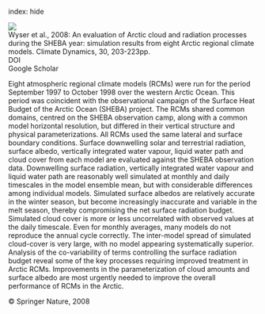 index: hide

<div class="Citation">
    <div class="Citation-thumb CitationThumb-linked"  data-href="https://doi.org/10.1007/s00382-007-0286-1">
      <img src="https://static.claimspace.cloud/climate-study-static/refs/thumbs/9/Wyser_et_al_2008-thumb.png" />
    </div>

  <div class="Citation-body">
    <div class="Citation-text">Wyser et al., 2008: An evaluation of Arctic cloud and radiation processes during the SHEBA year: simulation results from eight Arctic regional climate models. <span class="Article-journal">Climate Dynamics, </span><span class="Article-volume">30, </span>203-223pp.</div>
    <div class="Citation-links">
      <div class="CitationLink" data-href="https://doi.org/10.1007/s00382-007-0286-1">
        <div class="CitationLink-icon CitationLink-Doi"></div>
        <div class="CitationLink-text">DOI</div>
      </div>
      <div class="CitationLink" data-href="https://scholar.google.com/scholar?q=10.1007/s00382-007-0286-1">
        <div class="CitationLink-icon CitationLink-Scholar"></div>
        <div class="CitationLink-text">Google Scholar</div>
      </div>
    </div>
  </div>
</div>

Eight atmospheric regional climate models (RCMs) were run for the period September 1997 to October 1998 over the western Arctic Ocean. This period was coincident with the observational campaign of the Surface Heat Budget of the Arctic Ocean (SHEBA) project. The RCMs shared common domains, centred on the SHEBA observation camp, along with a common model horizontal resolution, but differed in their vertical structure and physical parameterizations. All RCMs used the same lateral and surface boundary conditions. Surface downwelling solar and terrestrial radiation, surface albedo, vertically integrated water vapour, liquid water path and cloud cover from each model are evaluated against the SHEBA observation data. Downwelling surface radiation, vertically integrated water vapour and liquid water path are reasonably well simulated at monthly and daily timescales in the model ensemble mean, but with considerable differences among individual models. Simulated surface albedos are relatively accurate in the winter season, but become increasingly inaccurate and variable in the melt season, thereby compromising the net surface radiation budget. Simulated cloud cover is more or less uncorrelated with observed values at the daily timescale. Even for monthly averages, many models do not reproduce the annual cycle correctly. The inter-model spread of simulated cloud-cover is very large, with no model appearing systematically superior. Analysis of the co-variability of terms controlling the surface radiation budget reveal some of the key processes requiring improved treatment in Arctic RCMs. Improvements in the parameterization of cloud amounts and surface albedo are most urgently needed to improve the overall performance of RCMs in the Arctic.

<div class="Citation-copy">
&copy; Springer Nature, 2008
</div>